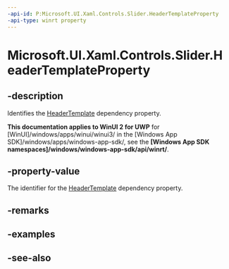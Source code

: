 ```yaml
---
-api-id: P:Microsoft.UI.Xaml.Controls.Slider.HeaderTemplateProperty
-api-type: winrt property
---
```


<!-- Property syntax
public Windows.UI.Xaml.DependencyProperty HeaderTemplateProperty { get; }
-->

# Microsoft.UI.Xaml.Controls.Slider.HeaderTemplateProperty

## -description
Identifies the [HeaderTemplate](slider_headertemplate.md) dependency property.

**This documentation applies to WinUI 2 for UWP** for [WinUI]/windows/apps/winui/winui3/ in the [Windows App SDK]/windows/apps/windows-app-sdk/, see the **[Windows App SDK namespaces]/windows/windows-app-sdk/api/winrt/**.

## -property-value
The identifier for the [HeaderTemplate](slider_headertemplate.md) dependency property.

## -remarks

## -examples

## -see-also
